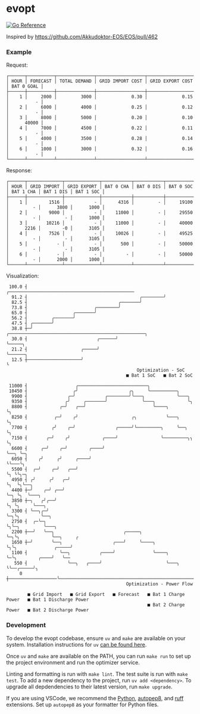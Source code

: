 # evopt

[![Go Reference](https://pkg.go.dev/badge/github.com/andig/evopt.svg)](https://pkg.go.dev/github.com/andig/evopt)

Inspired by https://github.com/Akkudoktor-EOS/EOS/pull/462

### Example

Request:

```
┌──────┬──────────┬──────────────┬──────────────────┬──────────────────┬────────────┐
│ HOUR │ FORECAST │ TOTAL DEMAND │ GRID IMPORT COST │ GRID EXPORT COST │ BAT 0 GOAL │
├──────┼──────────┼──────────────┼──────────────────┼──────────────────┼────────────┤
│    1 │     2000 │         3000 │             0.30 │             0.15 │          - │
│    2 │     6000 │         4000 │             0.25 │             0.12 │          - │
│    3 │     8000 │         5000 │             0.20 │             0.10 │      40000 │
│    4 │     7000 │         4500 │             0.22 │             0.11 │          - │
│    5 │     4000 │         3500 │             0.28 │             0.14 │          - │
│    6 │     1000 │         3000 │             0.32 │             0.16 │          - │
└──────┴──────────┴──────────────┴──────────────────┴──────────────────┴────────────┘
```

Response:

```
┌──────┬─────────────┬─────────────┬───────────┬───────────┬───────────┬───────────┬───────────┬───────────┐
│ HOUR │ GRID IMPORT │ GRID EXPORT │ BAT 0 CHA │ BAT 0 DIS │ BAT 0 SOC │ BAT 1 CHA │ BAT 1 DIS │ BAT 1 SOC │
├──────┼─────────────┼─────────────┼───────────┼───────────┼───────────┼───────────┼───────────┼───────────┤
│    1 │        1516 │           - │      4316 │         - │     19100 │         - │      3800 │      1000 │
│    2 │        9000 │           - │     11000 │         - │     29550 │         - │         - │      1000 │
│    3 │       10216 │           - │     11000 │         - │     40000 │      2216 │        -0 │      3105 │
│    4 │        7526 │           - │     10026 │         - │     49525 │         - │         - │      3105 │
│    5 │           - │           - │       500 │         - │     50000 │         - │         - │      3105 │
│    6 │           - │           - │         - │         - │     50000 │         - │      2000 │      1000 │
└──────┴─────────────┴─────────────┴───────────┴───────────┴───────────┴───────────┴───────────┴───────────┘
```

Visualization:

```
 100.0 ┤                                                   ╭───────────────────────────────────────────────
  91.2 ┤                                          ╭────────╯
  82.5 ┤                                  ╭───────╯
  73.8 ┤                         ╭────────╯
  65.0 ┤                 ╭───────╯
  56.2 ┤         ╭───────╯
  47.5 ┤ ╭───────╯
  38.8 ┼─╯                               ╭───────────────────────────────────────────────────╮
  30.0 ┤                          ╭──────╯                                                   ╰─────╮
  21.2 ┤                    ╭─────╯                                                                ╰──────╮
  12.5 ┼────────────────────╯                                                                             ╰
                                                 Optimization - SoC
                                             ■ Bat 1 SoC   ■ Bat 2 SoC
```
```
 11000 ┤                  ╭──────────────────────────╮
 10450 ┤                 ╭╯                   ╭╮     ╰──────────╮
  9900 ┤               ╭─╯           ╭────────╯╰───╮            ╰───╮
  9350 ┤              ╭╯     ╭───────╯             ╰───╮            ╰╮
  8800 ┤            ╭─╯   ╭──╯                         ╰────╮        ╰╮
  8250 ┤          ╭─╯    ╭╯                    ╭╮           ╰───╮     ╰╮
  7700 ┤         ╭╯    ╭─╯               ╭─────╯╰─────────╮     ╰──╮   ╰╮
  7150 ┤       ╭─╯    ╭╯            ╭────╯                ╰─────────╮╮  ╰╮
  6600 ┤     ╭─╯    ╭─╯        ╭────╯                               ╰──╮ ╰─╮
  6050 ┤    ╭╯     ╭╯     ╭────╯                                      ╰╰───╰╮
  5500 ┤  ╭─╯    ╭─╯   ╭──╯                                             ╰╮ ╰╰╮─╮
  4950 ┤ ╭╯     ╭╯   ╭─╯                                                 ╰╮  ╰╮╰──╮
  4400 ┼─╯    ╭─╯ ╭──╯                                                    ╰─╮ ╰╮  ╰───╮
  3850 ┼─╮   ╭╯╭──╯                                                         ╰╮ ╰╮     ╰───╮
  3300 ┤ ╰──╮╭─╯                                                             ╰─╮╰╮        ╰──╮
  2750 ┤  ╭─╰─╮                                                                ╰╮╰─╮         ╰───╮
  2200 ┼──╯   ╰──╮                          ╭─────╮                             ╰─╮╰╮            ╰──╮     ╭
  1650 ┼─╯       ╰──╮                   ╭───╯     ╰────╮                          ╰╮╰╮              ╭─────╯
  1100 ┤            ╰──╮           ╭────╯              ╰────╮                      ╰─╰╮        ╭────╯   ╰──
   550 ┤               ╰──╮   ╭────╯                        ╰───╮                    ╰╰──╭─────╯╮
     0 ┼──────────────────╰──────────────────────────────────────────────────────────────╯─────────────────
                                             Optimization - Power Flow

        ■ Grid Import   ■ Grid Export   ■ Forecast   ■ Bat 1 Charge Power   ■ Bat 1 Discharge Power
                                                     ■ Bat 2 Charge Power   ■ Bat 2 Discharge Power
```

### Development

To develop the evopt codebase, ensure `uv` and `make` are available on your system.
Installation instructions for `uv` [can be found here](https://docs.astral.sh/uv/getting-started/installation/).

Once `uv` and `make` are available on the PATH, you can run `make run` to set up the project environment and run the optimizer service.

Linting and formatting is run with `make lint`.
The test suite is run with `make test`.
To add a new dependency to the project, run `uv add <dependency>`.
To upgrade all depdendencies to their latest version, run `make upgrade`.

If you are using VSCode, we recommend the [Python](https://marketplace.visualstudio.com/items?itemName=ms-python.python), [autopep8](https://marketplace.visualstudio.com/items?itemName=ms-python.autopep8), and [ruff](https://marketplace.visualstudio.com/items?itemName=charliermarsh.ruff) extensions.
Set up `autopep8` as your formatter for Python files.
